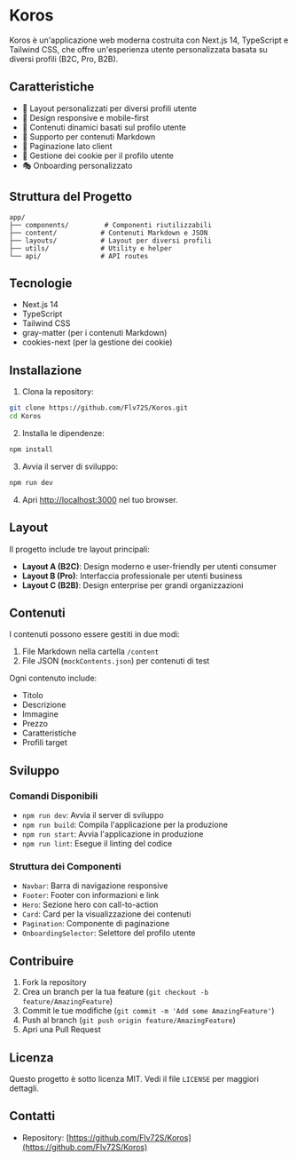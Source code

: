 # Koros

Koros è un'applicazione web moderna costruita con Next.js 14, TypeScript e Tailwind CSS, che offre un'esperienza utente personalizzata basata su diversi profili (B2C, Pro, B2B).

## Caratteristiche

- 🎨 Layout personalizzati per diversi profili utente
- 📱 Design responsive e mobile-first
- 🎯 Contenuti dinamici basati sul profilo utente
- 📝 Supporto per contenuti Markdown
- 🔄 Paginazione lato client
- 🍪 Gestione dei cookie per il profilo utente
- 🎭 Onboarding personalizzato

## Struttura del Progetto

```
app/
├── components/         # Componenti riutilizzabili
├── content/           # Contenuti Markdown e JSON
├── layouts/           # Layout per diversi profili
├── utils/             # Utility e helper
└── api/               # API routes
```

## Tecnologie

- Next.js 14
- TypeScript
- Tailwind CSS
- gray-matter (per i contenuti Markdown)
- cookies-next (per la gestione dei cookie)

## Installazione

1. Clona la repository:
```bash
git clone https://github.com/Flv72S/Koros.git
cd Koros
```

2. Installa le dipendenze:
```bash
npm install
```

3. Avvia il server di sviluppo:
```bash
npm run dev
```

4. Apri [http://localhost:3000](http://localhost:3000) nel tuo browser.

## Layout

Il progetto include tre layout principali:

- **Layout A (B2C)**: Design moderno e user-friendly per utenti consumer
- **Layout B (Pro)**: Interfaccia professionale per utenti business
- **Layout C (B2B)**: Design enterprise per grandi organizzazioni

## Contenuti

I contenuti possono essere gestiti in due modi:

1. File Markdown nella cartella `/content`
2. File JSON (`mockContents.json`) per contenuti di test

Ogni contenuto include:
- Titolo
- Descrizione
- Immagine
- Prezzo
- Caratteristiche
- Profili target

## Sviluppo

### Comandi Disponibili

- `npm run dev`: Avvia il server di sviluppo
- `npm run build`: Compila l'applicazione per la produzione
- `npm run start`: Avvia l'applicazione in produzione
- `npm run lint`: Esegue il linting del codice

### Struttura dei Componenti

- `Navbar`: Barra di navigazione responsive
- `Footer`: Footer con informazioni e link
- `Hero`: Sezione hero con call-to-action
- `Card`: Card per la visualizzazione dei contenuti
- `Pagination`: Componente di paginazione
- `OnboardingSelector`: Selettore del profilo utente

## Contribuire

1. Fork la repository
2. Crea un branch per la tua feature (`git checkout -b feature/AmazingFeature`)
3. Commit le tue modifiche (`git commit -m 'Add some AmazingFeature'`)
4. Push al branch (`git push origin feature/AmazingFeature`)
5. Apri una Pull Request

## Licenza

Questo progetto è sotto licenza MIT. Vedi il file `LICENSE` per maggiori dettagli.

## Contatti

- Repository: [https://github.com/Flv72S/Koros](https://github.com/Flv72S/Koros) 